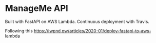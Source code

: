 # ManageMe API

Built with FastAPI on AWS Lambda. Continuous deployment with Travis.

Following this https://iwpnd.pw/articles/2020-01/deploy-fastapi-to-aws-lambda
